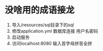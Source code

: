 # 没啥用的成语接龙
1. 导入/resources/sql目录下的sql 
2. 修改application.yml 数据库连接 用户名密码
3. 启动服务
4. 访问localhost:8080 输入首字母拼音全拼
